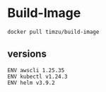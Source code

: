 # Build-Image

```bash
docker pull timzu/build-image
```

## versions

```
ENV awscli 1.25.35
ENV kubectl v1.24.3
ENV helm v3.9.2
```
